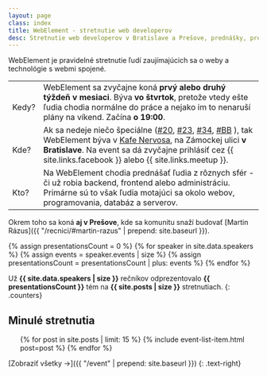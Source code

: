 ```yaml
---
layout: page
class: index
title: WebElement - stretnutie web developerov
desc: Stretnutie web developerov v Bratislave a Prešove, prednášky, prezentácie
---
```


WebElement je pravidelné stretnutie ľudí zaujímajúcich sa o weby a technológie s webmi spojené.

<table>
    <tr>
        <td class="about-icon">
            <i class="fa icon-calendar fa-2x"></i><br>
            Kedy?
        </td>
        <td>
            WebElement sa zvyčajne koná <strong>prvý alebo druhý týždeň v&nbsp;mesiaci</strong>.
            Býva <strong>vo štvrtok</strong>, pretože vtedy ešte ľudia chodia normálne do práce a nejako
            im to nenaruší plány na víkend.
            Začína <strong>o&nbsp;19:00</strong>.
        </td>
    </tr>
    <tr>
        <td class="about-icon">
            <i class="fa icon-location fa-2x"></i><br>
            Kde?
        </td>
        <td>
            Ak sa nedeje niečo špeciálne
            (<a href="{% post_url 2013-06-06-webelement-20-sygic-andrej-had-ondrej-svitek-git %}" title="WebElement #20 @ Sygic">#20</a>,
            <a href="{% post_url 2013-09-05-webelement-23-marek-lichtner-hackovanie-dani-a-odvodov-pre-web-developerov %}" title="WebElement #23 @ Progressbar">#23</a>,
            <a href="{% post_url 2015-05-14-webelement-34 %}" title="WebElement #34 @ VisualDNA CEE">#34</a>,
            <a href="{% post_url 2015-08-20-webelement-bb %}" title="WebElement Banská Bystrica">#BB</a>
            ), tak WebElement býva v
            <a href="https://maps.google.com/maps?q=Zámocká 30, Bratislava" title="Kafe Nervosa, Zámocká 30, Bratislava" target="_blank">Kafe Nervosa</a>, na Zámockej ulici <strong>v Bratislave</strong>.
            Na event sa dá zvyčajne prihlásiť cez {{ site.links.facebook }} alebo {{ site.links.meetup }}.
        </td>
    </tr>
    <tr>
        <td class="about-icon">
            <i class="fa icon-users fa-2x"></i><br>
            Kto?
        </td>
        <td>
            Na WebElement chodia prednášať ľudia z rôznych sfér - či už robia backend, frontend alebo administráciu.
            Primárne sú to však ľudia motajúci sa okolo webov, programovania, databáz a serverov.
        </td>
    </tr>
</table>

Okrem toho sa koná **aj v Prešove**, kde sa komunitu snaží budovať [Martin Rázus]({{ "/recnici/#martin-razus" | prepend: site.baseurl }}).

{% assign presentationsCount = 0 %}
{% for speaker in site.data.speakers %}
{% assign events = speaker.events | size %}
{% assign presentationsCount = presentationsCount | plus: events %}
{% endfor %}

Už <strong>{{ site.data.speakers | size }}</strong>&nbsp;rečníkov odprezentovalo
<strong>{{ presentationsCount }}</strong>&nbsp;tém na
<strong>{{ site.posts | size }}</strong>&nbsp;stretnutiach.
{: .counters}

## Minulé stretnutia

<ul class="posts">
    {% for post in site.posts | limit: 15 %}
        {% include event-list-item.html post=post %}
    {% endfor %}
</ul>

[Zobraziť všetky &rarr;]({{ "/event" | prepend: site.baseurl }})
{: .text-right}

